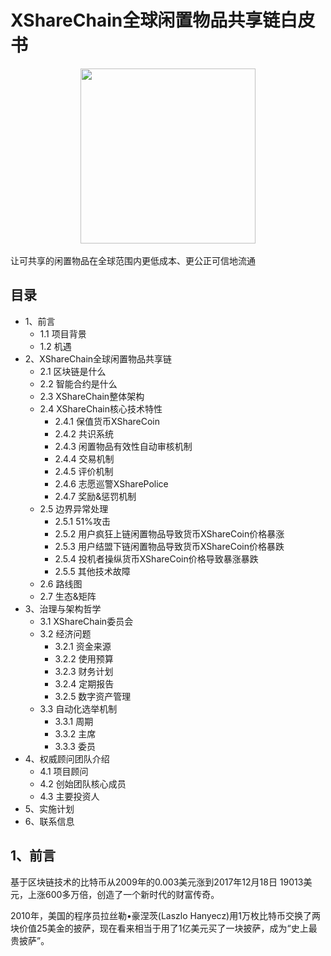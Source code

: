 # XShareChain全球闲置物品共享链白皮书
<div style="text-align:center">
<img src="https://www.zuge8.com/images/zuge8-ico.png" width="280px">
</div>
<br/>
让可共享的闲置物品在全球范围内更低成本、更公正可信地流通

## 目录
* 1、前言
  * 1.1 项目背景
  * 1.2 机遇 
* 2、XShareChain全球闲置物品共享链
  * 2.1 区块链是什么
  * 2.2 智能合约是什么
  * 2.3 XShareChain整体架构
  * 2.4 XShareChain核心技术特性
      * 2.4.1 保值货币XShareCoin
      * 2.4.2 共识系统
      * 2.4.3 闲置物品有效性自动审核机制
      * 2.4.4 交易机制
      * 2.4.5 评价机制
      * 2.4.6 志愿巡警XSharePolice
      * 2.4.7 奖励&惩罚机制
  * 2.5 边界异常处理 
      * 2.5.1 51%攻击 
      * 2.5.2 用户疯狂上链闲置物品导致货币XShareCoin价格暴涨
      * 2.5.3 用户结盟下链闲置物品导致货币XShareCoin价格暴跌
      * 2.5.4 投机者操纵货币XShareCoin价格导致暴涨暴跌
      * 2.5.5 其他技术故障
  * 2.6 路线图
  * 2.7 生态&矩阵
* 3、治理与架构哲学
  * 3.1 XShareChain委员会
  * 3.2 经济问题
      * 3.2.1 资金来源
      * 3.2.2 使用预算
      * 3.2.3 财务计划
      * 3.2.4 定期报告
      * 3.2.5 数字资产管理
  * 3.3 自动化选举机制
      * 3.3.1 周期
      * 3.3.2 主席
      * 3.3.3 委员 
* 4、权威顾问团队介绍
  * 4.1 项目顾问
  * 4.2 创始团队核心成员
  * 4.3 主要投资人
* 5、实施计划
* 6、联系信息

## 1、前言
基于区块链技术的比特币从2009年的0.003美元涨到2017年12月18日 19013美元，上涨600多万倍，创造了一个新时代的财富传奇。

2010年，美国的程序员拉丝勒•豪涅茨(Laszlo Hanyecz)用1万枚比特币交换了两块价值25美金的披萨，现在看来相当于用了1亿美元买了一块披萨，成为“史上最贵披萨”。